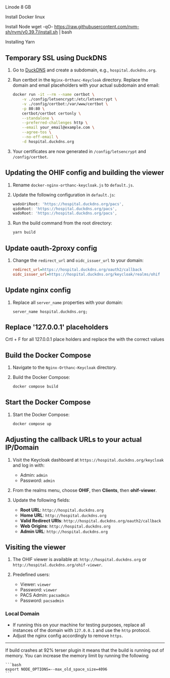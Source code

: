 ##

Linode 8 GB


Install Docker linux

Install Node
wget -qO- https://raw.githubusercontent.com/nvm-sh/nvm/v0.39.7/install.sh | bash

Installing Yarn



## Temporary SSL using DuckDNS

1. Go to [DuckDNS](https://www.duckdns.org/domains) and create a subdomain, e.g., `hospital.duckdns.org`.

2. Run certbot in the `Nginx-Orthanc-Keycloak` directory. Replace the domain and email placeholders with your actual subdomain and email:

    ```bash
    docker run -it --rm --name certbot \
        -v ./config/letsencrypt:/etc/letsencrypt \
        -v ./config/certbot:/var/www/certbot \
        -p 80:80 \
        certbot/certbot certonly \
        --standalone \
        --preferred-challenges http \
        --email your_email@example.com \
        --agree-tos \
        --no-eff-email \
        -d hospital.duckdns.org
    ```

3. Your certificates are now generated in `/config/letsencrypt` and `/config/certbot`.

## Updating the OHIF config and building the viewer

1. Rename `docker-nginx-orthanc-keycloak.js` to `default.js`.

2. Update the following configuration in `default.js`:

    ```javascript
    wadoUriRoot: 'https://hospital.duckdns.org/pacs',
    qidoRoot: 'https://hospital.duckdns.org/pacs',
    wadoRoot: 'https://hospital.duckdns.org/pacs',
    ```

3. Run the build command from the root directory:

    ```bash
    yarn build
    ```


## Update oauth-2proxy config

1. Change the `redirect_url` and `oidc_issuer_url` to your domain:

    ```ini
    redirect_url=https://hospital.duckdns.org/oauth2/callback
    oidc_issuer_url=https://hospital.duckdns.org/keycloak/realms/ohif
    ```

## Update nginx config

1. Replace all `server_name` properties with your domain:

    ```nginx
    server_name hospital.duckdns.org;
    ```

## Replace '127.0.0.1' placeholders

Crtl + F for all 127.0.0.1 place holders and replace the with the correct values

## Build the Docker Compose

1. Navigate to the `Nginx-Orthanc-Keycloak` directory.

2. Build the Docker Compose:

    ```bash
    docker compose build
    ```

## Start the Docker Compose

1. Start the Docker Compose:

    ```bash
    docker compose up
    ```

## Adjusting the callback URLs to your actual IP/Domain

1. Visit the Keycloak dashboard at `https://hospital.duckdns.org/keycloak` and log in with:

    - Admin: `admin`
    - Password: `admin`

2. From the realms menu, choose **OHIF**, then **Clients**, then **ohif-viewer**.

3. Update the following fields:

    - **Root URL**: `http://hospital.duckdns.org`
    - **Home URL**: `http://hospital.duckdns.org`
    - **Valid Redirect URIs**: `http://hospital.duckdns.org/oauth2/callback`
    - **Web Origins**: `http://hospital.duckdns.org`
    - **Admin URL**: `http://hospital.duckdns.org`

## Visiting the viewer

1. The OHIF viewer is available at: `http://hospital.duckdns.org` or `http://hospital.duckdns.org/ohif-viewer`.

2. Predefined users:

    - Viewer: `viewer`
    - Password: `viewer`
    - PACS Admin: `pacsadmin`
    - Password: `pacsadmin`

### Local Domain

- If running this on your machine for testing purposes, replace all instances of the domain with `127.0.0.1` and use the `http` protocol.
- Adjust the nginx config accordingly to remove `https`.

---


If build crashes at 92% terser plugin it means that the build is running out of memory. You can increase the memory limit by running the following

    ```bash
    export NODE_OPTIONS=--max_old_space_size=4096
    ```
